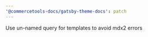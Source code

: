 ```yaml
---
'@commercetools-docs/gatsby-theme-docs': patch
---
```


Use un-named query for templates to avoid mdx2 errors
